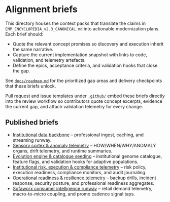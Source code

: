 # Alignment briefs

This directory houses the context packs that translate the claims in `EMP_ENCYCLOPEDIA_v2.3_CANONICAL.md` into actionable modernization plans. Each brief should:

- Quote the relevant concept promises so discovery and execution inherit the same narrative.
- Capture the current implementation snapshot with links to code, validation, and telemetry artefacts.
- Define the epics, acceptance criteria, and validation hooks that close the gap.

See [`docs/roadmap.md`](../../roadmap.md) for the prioritized gap areas and delivery checkpoints that these briefs unlock.

Pull request and issue templates under [`.github/`](../../../.github) embed these briefs directly into the review workflow so contributors quote concept excerpts, evidence the current gap, and attach validation telemetry for every change.

## Published briefs

- [Institutional data backbone](institutional_data_backbone.md) – professional ingest, caching, and streaming runway.
- [Sensory cortex & anomaly telemetry](sensory_cortex.md) – HOW/WHEN/WHY/ANOMALY organs, drift telemetry, and runtime summaries.
- [Evolution engine & catalogue seeding](evolution_engine.md) – institutional genome catalogue, feature flags, and validation hooks for adaptive populations.
- [Institutional risk, execution & compliance telemetry](institutional_risk_compliance.md) – risk policy, execution readiness, compliance monitors, and audit journaling.
- [Operational readiness & resilience telemetry](operational_readiness.md) – backup drills, incident response, security posture, and professional readiness aggregates.
- [Sofaworx consumer intelligence runway](sofaworx_consumer_intelligence.md) – retail demand telemetry, macro-to-micro coupling, and promo cadence signal taps.
